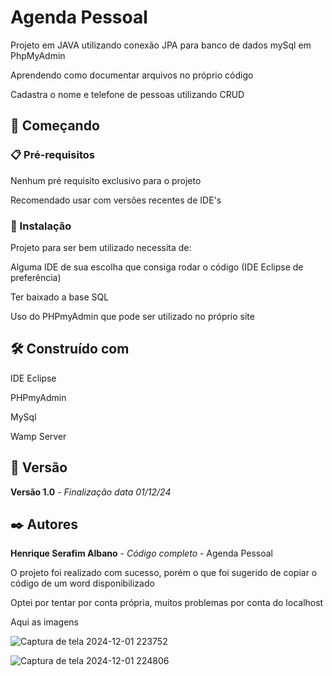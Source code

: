 # Agenda Pessoal

Projeto em JAVA utilizando conexão JPA para banco de dados mySql em PhpMyAdmin

Aprendendo como documentar arquivos no próprio código

Cadastra o nome e telefone de pessoas utilizando CRUD

## 🚀 Começando

### 📋 Pré-requisitos

Nenhum pré requisito exclusivo para o projeto

Recomendado usar com versões recentes de IDE's

### 🔧 Instalação

Projeto para ser bem utilizado necessita de:

Alguma IDE de sua escolha que consiga rodar o código (IDE Eclipse de preferência)

Ter baixado a base SQL

Uso do PHPmyAdmin que pode ser utilizado no próprio site

## 🛠️ Construído com

IDE Eclipse

PHPmyAdmin

MySql

Wamp Server

## 📌 Versão

**Versão 1.0** - *Finalização* *data 01/12/24*

## ✒️ Autores

**Henrique Serafim Albano** - *Código completo* - Agenda Pessoal

O projeto foi realizado com sucesso, porém o que foi sugerido de copiar o código de um word disponibilizado

Optei por tentar por conta própria, muitos problemas por conta do localhost

Aqui as imagens

![Captura de tela 2024-12-01 223752](https://github.com/user-attachments/assets/7c1f4bcb-960f-4529-9426-767a9c530a42)

![Captura de tela 2024-12-01 224806](https://github.com/user-attachments/assets/d414ef55-eaab-4783-bc71-ce3f9cb12359)
